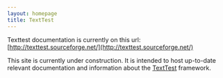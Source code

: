 ```yaml
---
layout: homepage
title: TextTest
---
```



Texttest documentation is currently on this url: [http://texttest.sourceforge.net/](http://texttest.sourceforge.net/)

This site is currently under construction. It is intended to host up-to-date relevant documentation and information about the [TextTest](https://github.com/texttest) framework.